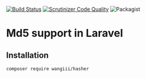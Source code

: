 [![Build Status](https://travis-ci.org/wangiii/laravel-md5-hasher.svg?branch=master)](https://travis-ci.org/wangiii/laravel-md5-hasher)
[![Scrutinizer Code Quality](https://scrutinizer-ci.com/g/wangiii/laravel-md5-hasher/badges/quality-score.png?b=master)](https://scrutinizer-ci.com/g/wangiii/laravel-md5-hasher/?branch=master)
![Packagist](https://img.shields.io/packagist/l/wangiii/hasher)

# Md5 support in Laravel

## Installation

~~~
composer require wangiii/hasher
~~~